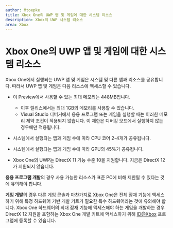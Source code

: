 ```yaml
---
author: Mtoepke
title: Xbox One의 UWP 앱 및 게임에 대한 시스템 리소스
description: Xbox의 UWP 시스템 리소스
area: Xbox
---
```


# Xbox One의 UWP 앱 및 게임에 대한 시스템 리소스

Xbox One에서 실행되는 UWP 앱 및 게임은 시스템 및 다른 앱과 리소스를 공유합니다. 
따라서 UWP 앱 및 게임은 다음 리소스에 액세스할 수 있습니다.

* 이 Preview에서 사용할 수 있는 최대 메모리는 448MB입니다.
    * 이후 릴리스에서는 최대 1GB의 메모리를 사용할 수 있습니다.
    * Visual Studio 디버거에서 응용 프로그램 또는 게임을 실행할 때는 이러한 메모리 제약 조건이 적용되지 않습니다. 이 제한은 디버깅 모드에서 실행하지 않는 경우에만 적용됩니다.

* 시스템에서 실행되는 앱과 게임 수에 따라 CPU 코어 2-4개가 공유됩니다.

* 시스템에서 실행되는 앱과 게임 수에 따라 GPU의 45%가 공유됩니다.

* Xbox One의 UWP는 DirectX 11 기능 수준 10을 지원합니다. 지금은 DirectX 12가 지원되지 않습니다. 

**응용 프로그램 개발**의 경우 사용 가능한 리소스가 표준 PC에 비해 제한될 수 있다는 것에 유의해야 합니다.

**게임 개발**의 경우 다른 게임 콘솔과 마찬가지로 Xbox One은 전체 잠재 기능에 액세스하기 위해 특정 하드웨어 기반 개발 키트가 필요한 특수 하드웨어라는 것에 유의해야 합니다. 
Xbox One 하드웨어의 최대 잠재 기능에 액세스해야 하는 게임을 개발하는 경우 DirectX 12 지원을 포함하는 Xbox One 개발 키트에 액세스하기 위해 [ID@Xbox](http://www.xbox.com/en-us/Developers/id) 프로그램에 등록할 수 있습니다.


<!--HONumber=May16_HO2-->


